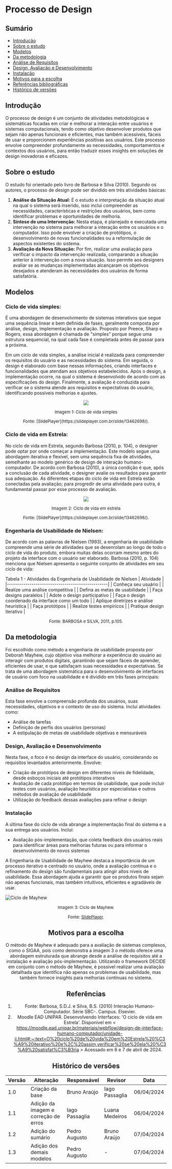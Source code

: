 # Processo de Design

## Sumário 
* [Introdução](#Introdução)
* [Sobre o estudo](#Sobre-o-estudo)
* [Modelos](#Modelos)
* [Da metodologia](#Da-metodologia)
* [Análise de Requisitos](#Análise-de-Requisitos)
* [Design, Avaliação e Desenvolvimento](#Design-Avaliação-e-Desenvolvimento)
* [Instalação](#Instalação)
* [Motivos para a escolha](#Motivos-para-a-escolha) 
* [Referências bibliográficas](#Referências)
* [Histórico de versões](#Histórico-de-versões)

## Introdução

O processo de design é um conjunto de atividades metodológicas e sistemáticas focadas em criar e melhorar a interação entre usuários e sistemas computacionais, tendo como objetivo desenvolver produtos que sejam não apenas funcionais e eficientes, mas também acessíveis, fáceis de usar e proporcionem experiências positivas aos usuários. Este processo envolve compreender profundamente as necessidades, comportamentos e contextos dos usuários, para então traduzir esses insights em soluções de design inovadoras e eficazes.

## Sobre o estudo

O estudo foi orientado pelo livro de Barbosa e Silva (2010). Segundo os autores, o processo de design pode ser dividido em três atividades básicas:

1. **Análise da Situação Atual:** É o estudo e interpretação da situação atual na qual o sistema será inserido, isso inclui compreender as necessidades, características e restrições dos usuários, bem como identificar problemas e oportunidades de melhoria.
2. **Síntese de uma Intervenção:** Nesta etapa, é planejado e executada uma intervenção no sistema para melhorar a interação entre os usuários e o computador. Isso pode envolver a criação de protótipos, o desenvolvimento de novas funcionalidades ou a reformulação de aspectos existentes do sistema.
3. **Avaliação da Nova Situação:** Por fim, realizar uma avaliação para verificar o impacto da intervenção realizada, comparando a situação anterior à intervenção com a nova situação. Isso permite aos designers avaliar se as mudanças implementadas alcançaram os objetivos desejados e atenderam às necessidades dos usuários de forma satisfatória.

## Modelos

### Ciclo de vida simples:
É uma abordagem de desenvolvimento de sistemas interativos que segue uma sequência linear e bem definida de fases, geralmente composta por análise, design, implementação e avaliação. Proposto por Preece, Sharp e Rogers, essa abordagem é chamada de "simples" porque segue uma estrutura sequencial, na qual cada fase é completada antes de passar para a próxima. 

Em um ciclo de vida simples, a análise inicial é realizada para compreender os requisitos do usuário e as necessidades do sistema. Em seguida, o design é elaborado com base nessas informações, criando interfaces e funcionalidades que atendam aos objetivos estabelecidos. Após o design, a implementação ocorre, na qual o sistema é desenvolvido de acordo com as especificações do design. Finalmente, a avaliação é conduzida para verificar se o sistema atende aos requisitos e expectativas do usuário, identificando possíveis melhorias e ajustes.

<center>
  <img src="https://raw.githubusercontent.com/Interacao-Humano-Computador/2024.1-SIGAA/main/assets/Simples.png">
  <font size="2"><p style="text-align: center">Imagem 1: Ciclo de vida simples</p></font>
    <font size="2"><p style="text-align: center">Fonte: [SlidePlayer](https://slideplayer.com.br/slide/13462698/).</p></font>
 </center>

### Ciclo de vida em Estrela:
No ciclo de vida em Estrela, segundo Barbosa (2010, p. 104), o designer pode optar por onde começar a implementação. 
Este modelo segue uma abordagem iterativa e flexível, sem uma sequência fixa de atividades, semelhante ao modelo genérico de design de interação humano-computador. De acordo com Barbosa (2010), a única condição é que, após a conclusão de cada atividade, o designer avalie os resultados para garantir sua adequação. As diferentes etapas do ciclo de vida em Estrela estão conectadas pela avaliação; para progredir de uma atividade para outra, é fundamental passar por esse processo de avaliação.

<center>
  <img src="https://raw.githubusercontent.com/Interacao-Humano-Computador/2024.1-SIGAA/main/assets/Estrela.png">
  <font size="2"><p style="text-align: center">Imagem 2: Ciclo de vida em estrela</p></font>
    <font size="2"><p style="text-align: center">Fonte: [SlidePlayer](https://slideplayer.com.br/slide/13462698/).</p></font>
 </center>

### Engenharia de Usabilidade de Nielsen:
De acordo com as palavras de Nielsen (1993), a engenharia de usabilidade compreende uma série de atividades que se desenrolam ao longo de todo o ciclo de vida do produto, embora muitas delas ocorram mesmo antes do projeto da interface com o usuário ser elaborado. Barbosa (2010, p. 104) menciona que Nielsen apresenta o seguinte conjunto de atividades em seu ciclo de vida:

Tabela 1 - Atividades da Engenharia de Usabilidade de Nielsen
| Atividade                                       |
|-------------------------------------------------|
| Conheça seu usuário                             |
| Realize uma análise competitiva                 |
| Defina as metas de usabilidade                  |
| Faça designs paralelos                          |
| Adote o design participativo                    |
| Faça o design coordenado da interface como um todo |
| Aplique diretrizes e análise heurística        |
| Faça protótipos                                 |
| Realize testes empíricos                        |
| Pratique design iterativo                       |

<font size="2"><p style="text-align: center">Fonte: BARBOSA e SILVA, 2011, p.105.</p></font>

## Da metodologia

Foi escolhido como método a engenharia de usabilidade proposta por Deborah Mayhew, cujo objetivo visa melhorar a experiência do usuário ao interagir com produtos digitais, garantindo que sejam fáceis de aprender, eficientes de usar, e que satisfaçam suas necessidades e expectativas. Se trata de uma abordagem sistemática para o desenvolvimento de interfaces de usuário com foco na usabilidade e é dividido em três fases principais:

### Análise de Requisitos

Esta fase envolve a compreensão profunda dos usuários, suas necessidades, objetivos e o contexto de uso do sistema. Inclui atividades como:
- Análise de tarefas
- Definição de perfis dos usuários (personas)
- A estipulação de metas de usabilidade objetivas e mensuráveis

### Design, Avaliação e Desenvolvimento

Nesta fase, o foco é no design da interface do usuário, considerando os requisitos levantados anteriormente. Envolve:
- Criação de protótipos de design em diferentes níveis de fidelidade, desde esboços iniciais até protótipos interativos
- Avaliação de cada protótipo em termos de usabilidade, que pode incluir testes com usuários, avaliação heurística por especialistas e outros métodos de avaliação de usabilidade
- Utilização do feedback dessas avaliações para refinar o design

### Instalação

A última fase do ciclo de vida abrange a implementação final do sistema e a sua entrega aos usuários. Inclui:
- Avaliação pós-implementação, que coleta feedback dos usuários reais para identificar áreas para melhorias futuras ou para informar o desenvolvimento de novos sistemas

A Engenharia de Usabilidade de Mayhew destaca a importância de um processo iterativo e centrado no usuário, onde a avaliação contínua e o refinamento do design são fundamentais para atingir altos níveis de usabilidade. Essa abordagem ajuda a garantir que os produtos finais sejam não apenas funcionais, mas também intuitivos, eficientes e agradáveis de usar.

![Ciclo de Mayhew](https://github.com/Interacao-Humano-Computador/2024.1-SIGAA/assets/109971590/92f6c7a8-26f8-440a-81db-9957343fd000)
<font size="2"><p style="text-align: center">Imagem 3: Ciclo de Mayhew.</p></font>
  <font size="2"><p style="text-align: center">Fonte: [SlidePlayer](https://slideplayer.com.br/slide/13462698/).</p></font>
<center>

## Motivos para a escolha

O método de Mayhew é adequado para a avaliação de sistemas complexos, como o SIGAA, pois como demonstra a imagem 3 o método oferece uma abordagem estruturada que abrange desde a análise de requisitos até a instalação e avaliação pós-implementação.
Utilizando o framework DECIDE em conjunto com o método de Mayhew, é possível realizar uma avaliação detalhada que identifica não apenas os problemas de usabilidade, mas também fornece insights para melhorias contínuas no sistema.

## Referências

1. Fonte: Barbosa, S.D.J. e Silva, B.S. (2010) Interação Humano-Computador. Série SBC-. Campus. Elsevier.
2. Moodle EAD UNIPAR. Desenvolvendo Interfaces: 'O ciclo de vida em Estrela'. Disponível em < https://moodle.ead.unipar.br/materiais/webflow/design-de-interface-humano-computador/unidade-ii.html#:~:text=O%20ciclo%20de%20vida%20em%20Estrela%20%C3%A9%20iterativo%20e%2C%20assim,verificar%20se%20ela%20%C3%A9%20satisfat%C3%B3ria > Acessado em 6 e 7 de abril de 2024.

## Histórico de versões

| Versão | Alteração                     | Responsável    | Revisor        | Data       |
|--------|-------------------------------|----------------|----------------|------------|
| 1.0    | Criação da base               | Bruno Araújo | Iago Passaglia | 06/04/2024 |
| 1.1    |Adição da imagem e correção de erros | Iago Passaglia | Luana Medeiros | 06/04/2024 |
| 1.2    |Adição do sumário | Pedro Augusto | Bruno Araújo | 07/04/2024 |
| 1.3    |Adição dos demais modelos | Pedro Augusto | - | 07/04/2024 |
